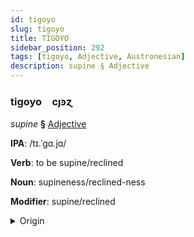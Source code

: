 ```yaml
---
id: tigoyo
slug: tigoyo
title: TIGOYO
sidebar_position: 292
tags: [tigoyo, Adjective, Austronesian]
description: supine § Adjective
---
```


### tigoyo&emsp;<span kind="abugida">cȷꜿɀ</span>

*supine* **§** [Adjective](../../tags/Adjective)

**IPA**: /tɪ.ˈgɑ.jɑ/

**Verb**: to be supine/reclined

**Noun**: supineness/reclined-ness

**Modifier**: supine/reclined

<details>
    <summary>Origin</summary>
    Bikol, Central tigayà [tiˈɡa.jaʔ]<br/>
    <em>Austronesian Language Family</em>
</details>